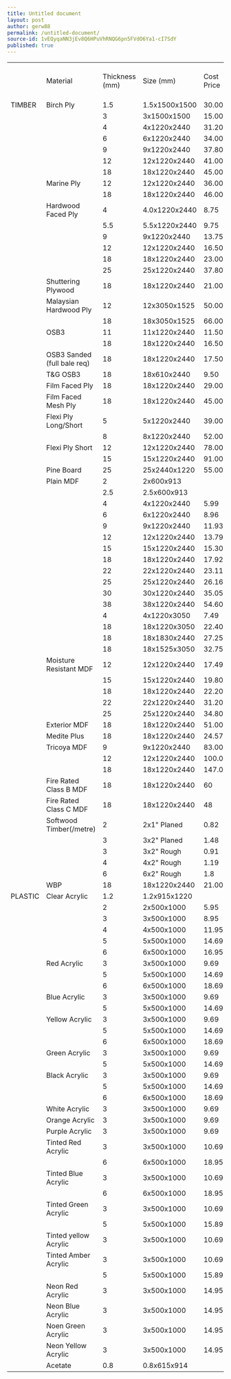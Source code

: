 ```yaml
---
title: Untitled document
layout: post
author: gerw88
permalink: /untitled-document/
source-id: 1vEQyqaNN3jEv8Q6HPuVhRNQG6pn5FVdO6Ya1-cI7SdY
published: true
---
```

<table>
  <tr>
    <td></td>
    <td>Material</td>
    <td>Thickness (mm)</td>
    <td>Size (mm)</td>
    <td>Cost Price</td>
    <td>VAT (23%)</td>
    <td>Subtotal</td>
    <td>Storage and Handling (10%)</td>
    <td>Total €</td>
    <td>Source</td>
  </tr>
  <tr>
    <td>TIMBER</td>
    <td>Birch Ply</td>
    <td>1.5</td>
    <td>1.5x1500x1500</td>
    <td>30.00</td>
    <td>6.90</td>
    <td>36.90</td>
    <td>3.69</td>
    <td>40.59</td>
    <td>IWP</td>
  </tr>
  <tr>
    <td></td>
    <td></td>
    <td>3</td>
    <td>3x1500x1500</td>
    <td>15.00</td>
    <td>3.45</td>
    <td>18.45</td>
    <td>1.85</td>
    <td>20.30</td>
    <td>IWP</td>
  </tr>
  <tr>
    <td></td>
    <td></td>
    <td>4</td>
    <td>4x1220x2440</td>
    <td>31.20</td>
    <td>7.18</td>
    <td>38.38</td>
    <td>3.84</td>
    <td>42.21</td>
    <td>IWP</td>
  </tr>
  <tr>
    <td></td>
    <td></td>
    <td>6</td>
    <td>6x1220x2440</td>
    <td>34.00</td>
    <td>7.82</td>
    <td>41.82</td>
    <td>4.18</td>
    <td>46.00</td>
    <td>IWP</td>
  </tr>
  <tr>
    <td></td>
    <td></td>
    <td>9</td>
    <td>9x1220x2440</td>
    <td>37.80</td>
    <td>8.69</td>
    <td>46.49</td>
    <td>4.65</td>
    <td>51.14</td>
    <td>IWP</td>
  </tr>
  <tr>
    <td></td>
    <td></td>
    <td>12</td>
    <td>12x1220x2440</td>
    <td>41.00</td>
    <td>9.43</td>
    <td>50.43</td>
    <td>5.04</td>
    <td>55.47</td>
    <td>IWP</td>
  </tr>
  <tr>
    <td></td>
    <td></td>
    <td>18</td>
    <td>18x1220x2440</td>
    <td>45.00</td>
    <td>10.35</td>
    <td>55.35</td>
    <td>5.54</td>
    <td>60.89</td>
    <td>IWP</td>
  </tr>
  <tr>
    <td></td>
    <td>Marine Ply</td>
    <td>12</td>
    <td>12x1220x2440</td>
    <td>36.00</td>
    <td>8.28</td>
    <td>44.28</td>
    <td>4.43</td>
    <td>48.71</td>
    <td>IWP</td>
  </tr>
  <tr>
    <td></td>
    <td></td>
    <td>18</td>
    <td>18x1220x2440</td>
    <td>46.00</td>
    <td>10.58</td>
    <td>56.58</td>
    <td>5.66</td>
    <td>62.24</td>
    <td>IWP</td>
  </tr>
  <tr>
    <td></td>
    <td>Hardwood Faced Ply</td>
    <td>4</td>
    <td>4.0x1220x2440</td>
    <td>8.75</td>
    <td>2.01</td>
    <td>10.76</td>
    <td>1.08</td>
    <td>11.84</td>
    <td>IWP</td>
  </tr>
  <tr>
    <td></td>
    <td></td>
    <td>5.5</td>
    <td>5.5x1220x2440</td>
    <td>9.75</td>
    <td>2.24</td>
    <td>11.99</td>
    <td>1.20</td>
    <td>13.19</td>
    <td>IWP</td>
  </tr>
  <tr>
    <td></td>
    <td></td>
    <td>9</td>
    <td>9x1220x2440</td>
    <td>13.75</td>
    <td>3.16</td>
    <td>16.91</td>
    <td>1.69</td>
    <td>18.60</td>
    <td>IWP</td>
  </tr>
  <tr>
    <td></td>
    <td></td>
    <td>12</td>
    <td>12x1220x2440</td>
    <td>16.50</td>
    <td>3.80</td>
    <td>20.30</td>
    <td>2.03</td>
    <td>22.32</td>
    <td>IWP</td>
  </tr>
  <tr>
    <td></td>
    <td></td>
    <td>18</td>
    <td>18x1220x2440</td>
    <td>23.00</td>
    <td>5.29</td>
    <td>28.29</td>
    <td>2.83</td>
    <td>31.12</td>
    <td>IWP</td>
  </tr>
  <tr>
    <td></td>
    <td></td>
    <td>25</td>
    <td>25x1220x2440</td>
    <td>37.80</td>
    <td>8.69</td>
    <td>46.49</td>
    <td>4.65</td>
    <td>51.14</td>
    <td>IWP</td>
  </tr>
  <tr>
    <td></td>
    <td>Shuttering Plywood</td>
    <td>18</td>
    <td>18x1220x2440</td>
    <td>21.00</td>
    <td>4.83</td>
    <td>25.83</td>
    <td>2.58</td>
    <td>28.41</td>
    <td>IWP</td>
  </tr>
  <tr>
    <td></td>
    <td>Malaysian Hardwood Ply</td>
    <td>12</td>
    <td>12x3050x1525</td>
    <td>50.00</td>
    <td>11.50</td>
    <td>61.50</td>
    <td>6.15</td>
    <td>67.65</td>
    <td>IWP</td>
  </tr>
  <tr>
    <td></td>
    <td></td>
    <td>18</td>
    <td>18x3050x1525</td>
    <td>66.00</td>
    <td>15.18</td>
    <td>81.18</td>
    <td>8.12</td>
    <td>89.30</td>
    <td>IWP</td>
  </tr>
  <tr>
    <td></td>
    <td>OSB3</td>
    <td>11</td>
    <td>11x1220x2440</td>
    <td>11.50</td>
    <td>2.65</td>
    <td>14.15</td>
    <td>1.41</td>
    <td>15.56</td>
    <td>IWP</td>
  </tr>
  <tr>
    <td></td>
    <td></td>
    <td>18</td>
    <td>18x1220x2440</td>
    <td>16.50</td>
    <td>3.80</td>
    <td>20.30</td>
    <td>2.03</td>
    <td>22.32</td>
    <td>IWP</td>
  </tr>
  <tr>
    <td></td>
    <td>OSB3 Sanded (full bale req)</td>
    <td>18</td>
    <td>18x1220x2440</td>
    <td>17.50</td>
    <td>4.03</td>
    <td>21.53</td>
    <td>2.15</td>
    <td>23.68</td>
    <td>IWP</td>
  </tr>
  <tr>
    <td></td>
    <td>T&G OSB3</td>
    <td>18</td>
    <td>18x610x2440</td>
    <td>9.50</td>
    <td>2.19</td>
    <td>11.69</td>
    <td>1.17</td>
    <td>12.85</td>
    <td>IWP</td>
  </tr>
  <tr>
    <td></td>
    <td>Film Faced Ply</td>
    <td>18</td>
    <td>18x1220x2440</td>
    <td>29.00</td>
    <td>6.67</td>
    <td>35.67</td>
    <td>3.57</td>
    <td>39.24</td>
    <td>IWP</td>
  </tr>
  <tr>
    <td></td>
    <td>Film Faced Mesh Ply</td>
    <td>18</td>
    <td>18x1220x2440</td>
    <td>45.00</td>
    <td>10.35</td>
    <td>55.35</td>
    <td>5.54</td>
    <td>60.89</td>
    <td>IWP</td>
  </tr>
  <tr>
    <td></td>
    <td>Flexi Ply Long/Short</td>
    <td>5</td>
    <td>5x1220x2440</td>
    <td>39.00</td>
    <td>8.97</td>
    <td>47.97</td>
    <td>4.80</td>
    <td>52.77</td>
    <td>IWP</td>
  </tr>
  <tr>
    <td></td>
    <td></td>
    <td>8</td>
    <td>8x1220x2440</td>
    <td>52.00</td>
    <td>11.96</td>
    <td>63.96</td>
    <td>6.40</td>
    <td>70.36</td>
    <td>IWP</td>
  </tr>
  <tr>
    <td></td>
    <td>Flexi Ply Short</td>
    <td>12</td>
    <td>12x1220x2440</td>
    <td>78.00</td>
    <td>17.94</td>
    <td>95.94</td>
    <td>9.59</td>
    <td>105.53</td>
    <td>IWP</td>
  </tr>
  <tr>
    <td></td>
    <td></td>
    <td>15</td>
    <td>15x1220x2440</td>
    <td>91.00</td>
    <td>20.93</td>
    <td>111.93</td>
    <td>11.19</td>
    <td>123.12</td>
    <td>IWP</td>
  </tr>
  <tr>
    <td></td>
    <td>Pine Board</td>
    <td>25</td>
    <td>25x2440x1220</td>
    <td>55.00</td>
    <td>12.65</td>
    <td>67.65</td>
    <td>6.77</td>
    <td>74.42</td>
    <td>IWP</td>
  </tr>
  <tr>
    <td></td>
    <td>Plain MDF</td>
    <td>2</td>
    <td>2x600x913</td>
    <td></td>
    <td></td>
    <td></td>
    <td></td>
    <td>2.5</td>
    <td>SS</td>
  </tr>
  <tr>
    <td></td>
    <td></td>
    <td>2.5</td>
    <td>2.5x600x913</td>
    <td></td>
    <td></td>
    <td></td>
    <td></td>
    <td>2.5</td>
    <td>SS</td>
  </tr>
  <tr>
    <td></td>
    <td></td>
    <td>4</td>
    <td>4x1220x2440</td>
    <td>5.99</td>
    <td>1.38</td>
    <td>7.37</td>
    <td>0.74</td>
    <td>8.10</td>
    <td>IWP</td>
  </tr>
  <tr>
    <td></td>
    <td></td>
    <td>6</td>
    <td>6x1220x2440</td>
    <td>8.96</td>
    <td>2.06</td>
    <td>11.02</td>
    <td>1.10</td>
    <td>12.12</td>
    <td>IWP</td>
  </tr>
  <tr>
    <td></td>
    <td></td>
    <td>9</td>
    <td>9x1220x2440</td>
    <td>11.93</td>
    <td>2.74</td>
    <td>14.67</td>
    <td>1.47</td>
    <td>16.14</td>
    <td>IWP</td>
  </tr>
  <tr>
    <td></td>
    <td></td>
    <td>12</td>
    <td>12x1220x2440</td>
    <td>13.79</td>
    <td>3.17</td>
    <td>16.96</td>
    <td>1.70</td>
    <td>18.66</td>
    <td>IWP</td>
  </tr>
  <tr>
    <td></td>
    <td></td>
    <td>15</td>
    <td>15x1220x2440</td>
    <td>15.30</td>
    <td>3.52</td>
    <td>18.82</td>
    <td>1.88</td>
    <td>20.70</td>
    <td>IWP</td>
  </tr>
  <tr>
    <td></td>
    <td></td>
    <td>18</td>
    <td>18x1220x2440</td>
    <td>17.92</td>
    <td>4.12</td>
    <td>22.04</td>
    <td>2.20</td>
    <td>24.25</td>
    <td>IWP</td>
  </tr>
  <tr>
    <td></td>
    <td></td>
    <td>22</td>
    <td>22x1220x2440</td>
    <td>23.11</td>
    <td>5.32</td>
    <td>28.43</td>
    <td>2.84</td>
    <td>31.27</td>
    <td>IWP</td>
  </tr>
  <tr>
    <td></td>
    <td></td>
    <td>25</td>
    <td>25x1220x2440</td>
    <td>26.16</td>
    <td>6.02</td>
    <td>32.18</td>
    <td>3.22</td>
    <td>35.39</td>
    <td>IWP</td>
  </tr>
  <tr>
    <td></td>
    <td></td>
    <td>30</td>
    <td>30x1220x2440</td>
    <td>35.05</td>
    <td>8.06</td>
    <td>43.11</td>
    <td>4.31</td>
    <td>47.42</td>
    <td>IWP</td>
  </tr>
  <tr>
    <td></td>
    <td></td>
    <td>38</td>
    <td>38x1220x2440</td>
    <td>54.60</td>
    <td>12.56</td>
    <td>67.16</td>
    <td>6.72</td>
    <td>73.87</td>
    <td>IWP</td>
  </tr>
  <tr>
    <td></td>
    <td></td>
    <td>4</td>
    <td>4x1220x3050</td>
    <td>7.49</td>
    <td>1.72</td>
    <td>9.21</td>
    <td>0.92</td>
    <td>10.13</td>
    <td>IWP</td>
  </tr>
  <tr>
    <td></td>
    <td></td>
    <td>18</td>
    <td>18x1220x3050</td>
    <td>22.40</td>
    <td>5.15</td>
    <td>27.55</td>
    <td>2.76</td>
    <td>30.31</td>
    <td>IWP</td>
  </tr>
  <tr>
    <td></td>
    <td></td>
    <td>18</td>
    <td>18x1830x2440</td>
    <td>27.25</td>
    <td>6.27</td>
    <td>33.52</td>
    <td>3.35</td>
    <td>36.87</td>
    <td>IWP</td>
  </tr>
  <tr>
    <td></td>
    <td></td>
    <td>18</td>
    <td>18x1525x3050</td>
    <td>32.75</td>
    <td>7.53</td>
    <td>40.28</td>
    <td>4.03</td>
    <td>44.31</td>
    <td>IWP</td>
  </tr>
  <tr>
    <td></td>
    <td>Moisture Resistant MDF</td>
    <td>12</td>
    <td>12x1220x2440</td>
    <td>17.49</td>
    <td>4.02</td>
    <td>21.51</td>
    <td>2.15</td>
    <td>23.66</td>
    <td>IWP</td>
  </tr>
  <tr>
    <td></td>
    <td></td>
    <td>15</td>
    <td>15x1220x2440</td>
    <td>19.80</td>
    <td>4.55</td>
    <td>24.35</td>
    <td>2.44</td>
    <td>26.79</td>
    <td>IWP</td>
  </tr>
  <tr>
    <td></td>
    <td></td>
    <td>18</td>
    <td>18x1220x2440</td>
    <td>22.20</td>
    <td>5.11</td>
    <td>27.31</td>
    <td>2.73</td>
    <td>30.04</td>
    <td>IWP</td>
  </tr>
  <tr>
    <td></td>
    <td></td>
    <td>22</td>
    <td>22x1220x2440</td>
    <td>31.20</td>
    <td>7.18</td>
    <td>38.38</td>
    <td>3.84</td>
    <td>42.21</td>
    <td>IWP</td>
  </tr>
  <tr>
    <td></td>
    <td></td>
    <td>25</td>
    <td>25x1220x2440</td>
    <td>34.80</td>
    <td>8.00</td>
    <td>42.80</td>
    <td>4.28</td>
    <td>47.08</td>
    <td>IWP</td>
  </tr>
  <tr>
    <td></td>
    <td>Exterior MDF</td>
    <td>18</td>
    <td>18x1220x2440</td>
    <td>51.00</td>
    <td>11.73</td>
    <td>62.73</td>
    <td>6.27</td>
    <td>69.00</td>
    <td>SS</td>
  </tr>
  <tr>
    <td></td>
    <td>Medite Plus</td>
    <td>18</td>
    <td>18x1220x2440</td>
    <td>24.57</td>
    <td>5.65</td>
    <td>30.22</td>
    <td>3.02</td>
    <td>33.24</td>
    <td>IWP</td>
  </tr>
  <tr>
    <td></td>
    <td>Tricoya MDF</td>
    <td>9</td>
    <td>9x1220x2440</td>
    <td>83.00</td>
    <td>19.09</td>
    <td>102.09</td>
    <td>10.21</td>
    <td>112.30</td>
    <td>IWP</td>
  </tr>
  <tr>
    <td></td>
    <td></td>
    <td>12</td>
    <td>12x1220x2440</td>
    <td>100.00</td>
    <td>23.00</td>
    <td>123.00</td>
    <td>12.30</td>
    <td>135.30</td>
    <td>IWP</td>
  </tr>
  <tr>
    <td></td>
    <td></td>
    <td>18</td>
    <td>18x1220x2440</td>
    <td>147.00</td>
    <td>33.81</td>
    <td>180.81</td>
    <td>18.08</td>
    <td>198.89</td>
    <td>IWP</td>
  </tr>
  <tr>
    <td></td>
    <td>Fire Rated Class B MDF</td>
    <td>18</td>
    <td>18x1220x2440</td>
    <td>60</td>
    <td>13.80</td>
    <td>73.80</td>
    <td>7.38</td>
    <td>81.18</td>
    <td>IWP</td>
  </tr>
  <tr>
    <td></td>
    <td>Fire Rated Class C MDF</td>
    <td>18</td>
    <td>18x1220x2440</td>
    <td>48</td>
    <td>11.04</td>
    <td>59.04</td>
    <td>5.90</td>
    <td>64.94</td>
    <td>IWP</td>
  </tr>
  <tr>
    <td></td>
    <td>Softwood Timber(/metre)</td>
    <td>2</td>
    <td>2x1" Planed</td>
    <td>0.82</td>
    <td>0.19</td>
    <td>1.01</td>
    <td>0.10</td>
    <td>1.11</td>
    <td>IWP</td>
  </tr>
  <tr>
    <td></td>
    <td></td>
    <td>3</td>
    <td>3x2" Planed</td>
    <td>1.48</td>
    <td>0.34</td>
    <td>1.82</td>
    <td>0.18</td>
    <td>2.00</td>
    <td>IWP</td>
  </tr>
  <tr>
    <td></td>
    <td></td>
    <td>3</td>
    <td>3x2" Rough</td>
    <td>0.91</td>
    <td>0.21</td>
    <td>1.12</td>
    <td>0.11</td>
    <td>1.23</td>
    <td>IWP</td>
  </tr>
  <tr>
    <td></td>
    <td></td>
    <td>4</td>
    <td>4x2" Rough</td>
    <td>1.19</td>
    <td>0.27</td>
    <td>1.46</td>
    <td>0.15</td>
    <td>1.61</td>
    <td>IWP</td>
  </tr>
  <tr>
    <td></td>
    <td></td>
    <td>6</td>
    <td>6x2" Rough</td>
    <td>1.8</td>
    <td>0.41</td>
    <td>2.21</td>
    <td>0.22</td>
    <td>2.44</td>
    <td>IWP</td>
  </tr>
  <tr>
    <td></td>
    <td>WBP</td>
    <td>18</td>
    <td>18x1220x2440</td>
    <td>21.00</td>
    <td>4.83</td>
    <td>25.83</td>
    <td>2.58</td>
    <td>28.41</td>
    <td>IWP</td>
  </tr>
  <tr>
    <td>PLASTIC</td>
    <td>Clear Acrylic</td>
    <td>1.2</td>
    <td>1.2x915x1220</td>
    <td></td>
    <td></td>
    <td></td>
    <td></td>
    <td>10</td>
    <td>SS</td>
  </tr>
  <tr>
    <td></td>
    <td></td>
    <td>2</td>
    <td>2x500x1000</td>
    <td>5.95</td>
    <td>1.37</td>
    <td>7.32</td>
    <td>0.73</td>
    <td>8.05</td>
    <td>MM</td>
  </tr>
  <tr>
    <td></td>
    <td></td>
    <td>3</td>
    <td>3x500x1000</td>
    <td>8.95</td>
    <td>2.06</td>
    <td>11.01</td>
    <td>1.10</td>
    <td>12.11</td>
    <td>MM</td>
  </tr>
  <tr>
    <td></td>
    <td></td>
    <td>4</td>
    <td>4x500x1000</td>
    <td>11.95</td>
    <td>2.75</td>
    <td>14.70</td>
    <td>1.47</td>
    <td>16.17</td>
    <td>MM</td>
  </tr>
  <tr>
    <td></td>
    <td></td>
    <td>5</td>
    <td>5x500x1000</td>
    <td>14.69</td>
    <td>3.38</td>
    <td>18.07</td>
    <td>1.81</td>
    <td>19.88</td>
    <td>MM</td>
  </tr>
  <tr>
    <td></td>
    <td></td>
    <td>6</td>
    <td>6x500x1000</td>
    <td>16.95</td>
    <td>3.90</td>
    <td>20.85</td>
    <td>2.08</td>
    <td>22.93</td>
    <td>MM</td>
  </tr>
  <tr>
    <td></td>
    <td>Red Acrylic</td>
    <td>3</td>
    <td>3x500x1000</td>
    <td>9.69</td>
    <td>2.23</td>
    <td>11.92</td>
    <td>1.19</td>
    <td>13.11</td>
    <td>MM</td>
  </tr>
  <tr>
    <td></td>
    <td></td>
    <td>5</td>
    <td>5x500x1000</td>
    <td>14.69</td>
    <td>3.38</td>
    <td>18.07</td>
    <td>1.81</td>
    <td>19.88</td>
    <td>MM</td>
  </tr>
  <tr>
    <td></td>
    <td></td>
    <td>6</td>
    <td>6x500x1000</td>
    <td>18.69</td>
    <td>4.30</td>
    <td>22.99</td>
    <td>2.30</td>
    <td>25.29</td>
    <td>MM</td>
  </tr>
  <tr>
    <td></td>
    <td>Blue Acrylic</td>
    <td>3</td>
    <td>3x500x1000</td>
    <td>9.69</td>
    <td>2.23</td>
    <td>11.92</td>
    <td>1.19</td>
    <td>13.11</td>
    <td>MM</td>
  </tr>
  <tr>
    <td></td>
    <td></td>
    <td>5</td>
    <td>5x500x1000</td>
    <td>14.69</td>
    <td>3.38</td>
    <td>18.07</td>
    <td>1.81</td>
    <td>19.88</td>
    <td>MM</td>
  </tr>
  <tr>
    <td></td>
    <td>Yellow Acrylic</td>
    <td>3</td>
    <td>3x500x1000</td>
    <td>9.69</td>
    <td>2.23</td>
    <td>11.92</td>
    <td>1.19</td>
    <td>13.11</td>
    <td>MM</td>
  </tr>
  <tr>
    <td></td>
    <td></td>
    <td>5</td>
    <td>5x500x1000</td>
    <td>14.69</td>
    <td>3.38</td>
    <td>18.07</td>
    <td>1.81</td>
    <td>19.88</td>
    <td>MM</td>
  </tr>
  <tr>
    <td></td>
    <td></td>
    <td>6</td>
    <td>6x500x1000</td>
    <td>18.69</td>
    <td>4.30</td>
    <td>22.99</td>
    <td>2.30</td>
    <td>25.29</td>
    <td>MM</td>
  </tr>
  <tr>
    <td></td>
    <td>Green Acrylic</td>
    <td>3</td>
    <td>3x500x1000</td>
    <td>9.69</td>
    <td>2.23</td>
    <td>11.92</td>
    <td>1.19</td>
    <td>13.11</td>
    <td>MM</td>
  </tr>
  <tr>
    <td></td>
    <td></td>
    <td>5</td>
    <td>5x500x1000</td>
    <td>14.69</td>
    <td>3.38</td>
    <td>18.07</td>
    <td>1.81</td>
    <td>19.88</td>
    <td>MM</td>
  </tr>
  <tr>
    <td></td>
    <td>Black Acrylic</td>
    <td>3</td>
    <td>3x500x1000</td>
    <td>9.69</td>
    <td>2.23</td>
    <td>11.92</td>
    <td>1.19</td>
    <td>13.11</td>
    <td>MM</td>
  </tr>
  <tr>
    <td></td>
    <td></td>
    <td>5</td>
    <td>5x500x1000</td>
    <td>14.69</td>
    <td>3.38</td>
    <td>18.07</td>
    <td>1.81</td>
    <td>19.88</td>
    <td>MM</td>
  </tr>
  <tr>
    <td></td>
    <td></td>
    <td>6</td>
    <td>6x500x1000</td>
    <td>18.69</td>
    <td>4.30</td>
    <td>22.99</td>
    <td>2.30</td>
    <td>25.29</td>
    <td>MM</td>
  </tr>
  <tr>
    <td></td>
    <td>White Acrylic</td>
    <td>3</td>
    <td>3x500x1000</td>
    <td>9.69</td>
    <td>2.23</td>
    <td>11.92</td>
    <td>1.19</td>
    <td>13.11</td>
    <td>MM</td>
  </tr>
  <tr>
    <td></td>
    <td>Orange Acrylic</td>
    <td>3</td>
    <td>3x500x1000</td>
    <td>9.69</td>
    <td>2.23</td>
    <td>11.92</td>
    <td>1.19</td>
    <td>13.11</td>
    <td>MM</td>
  </tr>
  <tr>
    <td></td>
    <td>Purple Acrylic</td>
    <td>3</td>
    <td>3x500x1000</td>
    <td>9.69</td>
    <td>2.23</td>
    <td>11.92</td>
    <td>1.19</td>
    <td>13.11</td>
    <td>MM</td>
  </tr>
  <tr>
    <td></td>
    <td>Tinted Red Acrylic</td>
    <td>3</td>
    <td>3x500x1000</td>
    <td>10.69</td>
    <td>2.46</td>
    <td>13.15</td>
    <td>1.31</td>
    <td>14.46</td>
    <td>MM</td>
  </tr>
  <tr>
    <td></td>
    <td></td>
    <td>6</td>
    <td>6x500x1000</td>
    <td>18.95</td>
    <td>4.36</td>
    <td>23.31</td>
    <td>2.33</td>
    <td>25.64</td>
    <td>MM</td>
  </tr>
  <tr>
    <td></td>
    <td>Tinted Blue Acrylic</td>
    <td>3</td>
    <td>3x500x1000</td>
    <td>10.69</td>
    <td>2.46</td>
    <td>13.15</td>
    <td>1.31</td>
    <td>14.46</td>
    <td>MM</td>
  </tr>
  <tr>
    <td></td>
    <td></td>
    <td>6</td>
    <td>6x500x1000</td>
    <td>18.95</td>
    <td>4.36</td>
    <td>23.31</td>
    <td>2.33</td>
    <td>25.64</td>
    <td>MM</td>
  </tr>
  <tr>
    <td></td>
    <td>Tinted Green Acrylic</td>
    <td>3</td>
    <td>3x500x1000</td>
    <td>10.69</td>
    <td>2.46</td>
    <td>13.15</td>
    <td>1.31</td>
    <td>14.46</td>
    <td>MM</td>
  </tr>
  <tr>
    <td></td>
    <td></td>
    <td>5</td>
    <td>5x500x1000</td>
    <td>15.89</td>
    <td>3.65</td>
    <td>19.54</td>
    <td>1.95</td>
    <td>21.50</td>
    <td>MM</td>
  </tr>
  <tr>
    <td></td>
    <td>Tinted yellow Acrylic</td>
    <td>3</td>
    <td>3x500x1000</td>
    <td>10.69</td>
    <td>2.46</td>
    <td>13.15</td>
    <td>1.31</td>
    <td>14.46</td>
    <td>MM</td>
  </tr>
  <tr>
    <td></td>
    <td>Tinted Amber Acrylic</td>
    <td>3</td>
    <td>3x500x1000</td>
    <td>10.69</td>
    <td>2.46</td>
    <td>13.15</td>
    <td>1.31</td>
    <td>14.46</td>
    <td>MM</td>
  </tr>
  <tr>
    <td></td>
    <td></td>
    <td>5</td>
    <td>5x500x1000</td>
    <td>15.89</td>
    <td>3.65</td>
    <td>19.54</td>
    <td>1.95</td>
    <td>21.50</td>
    <td>MM</td>
  </tr>
  <tr>
    <td></td>
    <td>Neon Red Acrylic</td>
    <td>3</td>
    <td>3x500x1000</td>
    <td>14.95</td>
    <td>3.44</td>
    <td>18.39</td>
    <td>1.84</td>
    <td>20.23</td>
    <td>MM</td>
  </tr>
  <tr>
    <td></td>
    <td>Neon Blue Acrylic</td>
    <td>3</td>
    <td>3x500x1000</td>
    <td>14.95</td>
    <td>3.44</td>
    <td>18.39</td>
    <td>1.84</td>
    <td>20.23</td>
    <td>MM</td>
  </tr>
  <tr>
    <td></td>
    <td>Noen Green Acrylic</td>
    <td>3</td>
    <td>3x500x1000</td>
    <td>14.95</td>
    <td>3.44</td>
    <td>18.39</td>
    <td>1.84</td>
    <td>20.23</td>
    <td>MM</td>
  </tr>
  <tr>
    <td></td>
    <td>Neon Yellow Acrylic</td>
    <td>3</td>
    <td>3x500x1000</td>
    <td>14.95</td>
    <td>3.44</td>
    <td>18.39</td>
    <td>1.84</td>
    <td>20.23</td>
    <td>MM</td>
  </tr>
  <tr>
    <td></td>
    <td>Acetate</td>
    <td>0.8</td>
    <td>0.8x615x914</td>
    <td></td>
    <td></td>
    <td></td>
    <td></td>
    <td>3.5</td>
    <td>SS</td>
  </tr>
</table>


